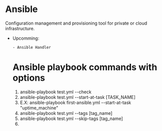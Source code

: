 # Ansible
Configuration management and provisioning tool for private or cloud infrastructure. 

- Upcomming:
    
      - Ansible Handler

  # Ansible playbook commands with options

  1. ansible-playbook test.yml --check
  2. ansible-playbook test.yml --start-at-task [TASK_NAME]
  3. E.X: ansible-playbook first-ansible.yml --start-at-task "uptime_machine"
  4. ansible-playbook test.yml --tags [tag_name]
  5. ansible-playbook test.yml --skip-tags [tag_name]
  6. 
